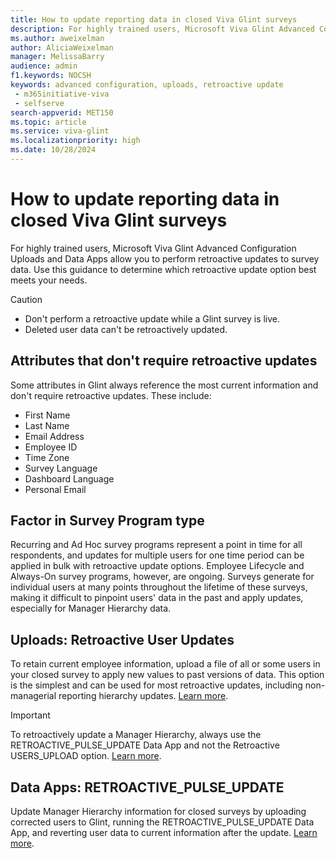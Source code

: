 ```yaml
---
title: How to update reporting data in closed Viva Glint surveys
description: For highly trained users, Microsoft Viva Glint Advanced Configuration Uploads and Data Apps allow you to perform complex data updates. Use this guidance to determine which retroactive update option best meets your needs.
ms.author: aweixelman
author: AliciaWeixelman
manager: MelissaBarry
audience: admin
f1.keywords: NOCSH
keywords: advanced configuration, uploads, retroactive update
 - m365initiative-viva
 - selfserve
search-appverid: MET150
ms.topic: article
ms.service: viva-glint
ms.localizationpriority: high
ms.date: 10/28/2024
---
```


# How to update reporting data in closed Viva Glint surveys

For highly trained users, Microsoft Viva Glint Advanced Configuration Uploads and Data Apps allow you to perform retroactive updates to survey data. Use this guidance to determine which retroactive update option best meets your needs.

> [!CAUTION]
> - Don't perform a retroactive update while a Glint survey is live.
> - Deleted user data can't be retroactively updated.

## Attributes that don't require retroactive updates

Some attributes in Glint always reference the most current information and don't require retroactive updates. These include:

- First Name
- Last Name
- Email Address
- Employee ID
- Time Zone
- Survey Language
- Dashboard Language
- Personal Email

## Factor in Survey Program type

Recurring and Ad Hoc survey programs represent a point in time for all respondents, and updates for multiple users for one time period can be applied in bulk with retroactive update options. Employee Lifecycle and Always-On survey programs, however, are ongoing. Surveys generate for individual users at many points throughout the lifetime of these surveys, making it difficult to pinpoint users' data in the past and apply updates, especially for Manager Hierarchy data.

## Uploads: Retroactive User Updates

To retain current employee information, upload a file of all or some users in your closed survey to apply new values to past versions of data. This option is the simplest and can be used for most retroactive updates, including non-managerial reporting hierarchy updates. [Learn more](https://go.microsoft.com/fwlink/?linkid=2247341).

> [!IMPORTANT]
> To retroactively update a Manager Hierarchy, always use the RETROACTIVE_PULSE_UPDATE Data App and not the Retroactive USERS_UPLOAD option. [Learn more](https://go.microsoft.com/fwlink/?linkid=2245700).

## Data Apps: RETROACTIVE_PULSE_UPDATE

Update Manager Hierarchy information for closed surveys by uploading corrected users to Glint, running the RETROACTIVE_PULSE_UPDATE Data App, and reverting user data to current information after the update. [Learn more](https://go.microsoft.com/fwlink/?linkid=2245700).
